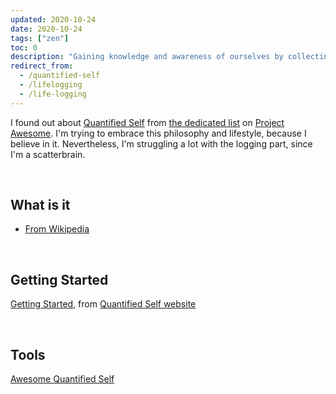 ```yaml
---
updated: 2020-10-24
date: 2020-10-24
tags: ["zen"]
toc: 0
description: "Gaining knowledge and awareness of ourselves by collecting any sort of data which concern us"
redirect_from:
  - /quantified-self
  - /lifelogging
  - /life-logging
---
```

I found out about [Quantified Self](https://en.wikipedia.org/wiki/Quantified_self) from [the dedicated list](https://project-awesome.org/woop/awesome-quantified-self) on [Project Awesome](https://project-awesome.org). I'm trying to embrace this philosophy and lifestyle, because I believe in it. Nevertheless, I'm struggling a lot with the logging part, since I'm a scatterbrain.

<br>

## What is it

- [From Wikipedia](https://en.wikipedia.org/wiki/Quantified_self)

<br>

## Getting Started

[Getting Started](https://quantifiedself.com/get-started/), from [Quantified Self website](https://quantifiedself.com)

<br>

## Tools

[Awesome Quantified Self](https://project-awesome.org/woop/awesome-quantified-self)
